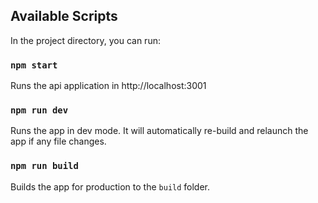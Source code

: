 ## Available Scripts

In the project directory, you can run:

### `npm start`

Runs the api application in http://localhost:3001


### `npm run dev`

Runs the app in dev mode.  It will automatically re-build and relaunch the app if any file changes.

### `npm run build`

Builds the app for production to the `build` folder.
